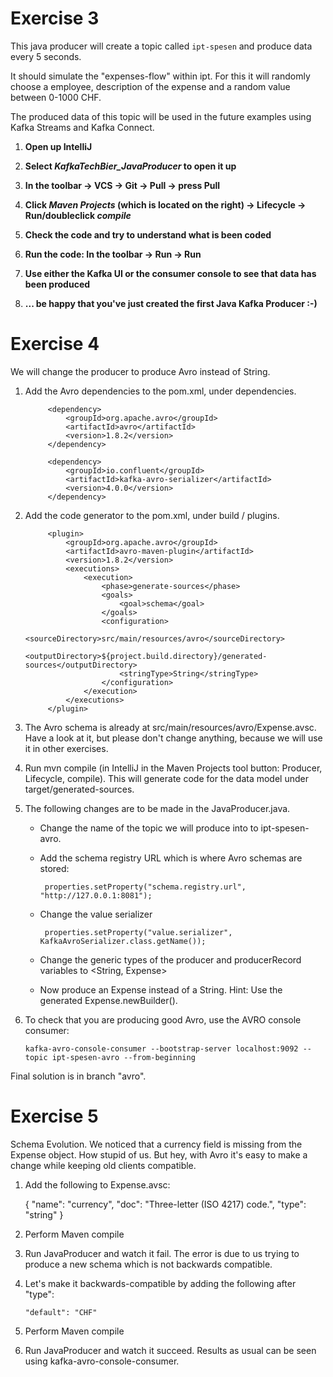 # Exercise 3

This java producer will create a topic called `ipt-spesen` and produce data every 5 seconds.

It should simulate the "expenses-flow" within ipt. For this it will randomly choose a employee, description of the expense and a random value between 0-1000 CHF.

The produced data of this topic will be used in the future examples using Kafka Streams and Kafka Connect.

1. **Open up IntelliJ**

1. **Select _KafkaTechBier_JavaProducer_ to open it up**

1. **In the toolbar -> VCS -> Git -> Pull -> press Pull**

1. **Click _Maven Projects_ (which is located on the right) -> Lifecycle -> Run/doubleclick _compile_**

1. **Check the code and try to understand what is been coded**

1. **Run the code: In the toolbar -> Run -> Run**

1. **Use either the Kafka UI or the consumer console to see that data has been produced**

1. **... be happy that you've just created the first Java Kafka Producer :-)**

# Exercise 4

We will change the producer to produce Avro instead of String.


1. Add the Avro dependencies to the pom.xml, under dependencies.

            <dependency>
                <groupId>org.apache.avro</groupId>
                <artifactId>avro</artifactId>
                <version>1.8.2</version>
            </dependency>
    
            <dependency>
                <groupId>io.confluent</groupId>
                <artifactId>kafka-avro-serializer</artifactId>
                <version>4.0.0</version>
            </dependency>

2. Add the code generator to the pom.xml, under build / plugins.

            <plugin>
                <groupId>org.apache.avro</groupId>
                <artifactId>avro-maven-plugin</artifactId>
                <version>1.8.2</version>
                <executions>
                    <execution>
                        <phase>generate-sources</phase>
                        <goals>
                            <goal>schema</goal>
                        </goals>
                        <configuration>
                            <sourceDirectory>src/main/resources/avro</sourceDirectory>
                            <outputDirectory>${project.build.directory}/generated-sources</outputDirectory>
                            <stringType>String</stringType>
                        </configuration>
                    </execution>
                </executions>
            </plugin>
    
3. The Avro schema is already at src/main/resources/avro/Expense.avsc. Have a look at it, but please don't change anything, because we will use it in other exercises. 

4. Run mvn compile (in IntelliJ in the Maven Projects tool button: Producer, Lifecycle, compile). This will generate code for the data model under target/generated-sources. 

5. The following changes are to be made in the JavaProducer.java.
   * Change the name of the topic we will produce into to ipt-spesen-avro. 

   * Add the schema registry URL which is where Avro schemas are stored: 

          properties.setProperty("schema.registry.url", "http://127.0.0.1:8081");
        
   * Change the value serializer
 
          properties.setProperty("value.serializer", KafkaAvroSerializer.class.getName());
          
   * Change the generic types of the producer and producerRecord variables to <String, Expense>
   * Now produce an Expense instead of a String. Hint: Use the generated Expense.newBuilder().

6. To check that you are producing good Avro, use the AVRO console consumer:

       kafka-avro-console-consumer --bootstrap-server localhost:9092 --topic ipt-spesen-avro --from-beginning
    
Final solution is in branch "avro".

# Exercise 5

Schema Evolution. We noticed that a currency field is missing from the Expense object. How stupid of us. But hey, with Avro it's easy to make a change while keeping old clients compatible.

1. Add the following to Expense.avsc:

    {
      "name": "currency",
      "doc": "Three-letter (ISO 4217) code.",
      "type": "string"
    }

2. Perform Maven compile

3. Run JavaProducer and watch it fail. The error is due to us trying to produce a new schema which is not backwards compatible. 

4. Let's make it backwards-compatible by adding the following after "type":

       "default": "CHF"
       
5. Perform Maven compile

6. Run JavaProducer and watch it succeed. Results as usual can be seen using kafka-avro-console-consumer.

